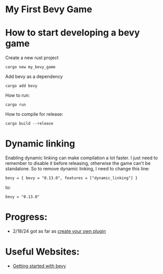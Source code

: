 # My First Bevy Game

# How to start developing a bevy game

Create a new rust project
```
cargo new my_bevy_game
```

Add bevy as a dependency
```
cargo add bevy
```

How to run:
```
cargo run
```

How to compile for release:
```
cargo build --release
```

# Dynamic linking

Enabling dynamic linking can make compilation a lot faster. 
I just need to remember to disable it before releasing,
otherwise the game can't be standalone. So to remove
dynamic linking, I need to change this line:
```
bevy = { bevy = "0.13.0", features = ["dynamic_linking"] }
```
to:
```
bevy = "0.13.0"
```

# Progress:
- 2/18/24 got as far as [create your own plugin](https://bevyengine.org/learn/quick-start/getting-started/plugins/)

# Useful Websites:
- [Getting started with bevy](https://bevyengine.org/learn/quick-start/getting-started/setup/)